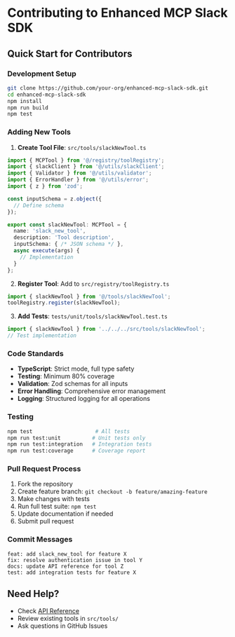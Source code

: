 # Contributing to Enhanced MCP Slack SDK

## Quick Start for Contributors

### Development Setup
```bash
git clone https://github.com/your-org/enhanced-mcp-slack-sdk.git
cd enhanced-mcp-slack-sdk
npm install
npm run build
npm test
```

### Adding New Tools

1. **Create Tool File**: `src/tools/slackNewTool.ts`
```typescript
import { MCPTool } from '@/registry/toolRegistry';
import { slackClient } from '@/utils/slackClient';
import { Validator } from '@/utils/validator';
import { ErrorHandler } from '@/utils/error';
import { z } from 'zod';

const inputSchema = z.object({
  // Define schema
});

export const slackNewTool: MCPTool = {
  name: 'slack_new_tool',
  description: 'Tool description',
  inputSchema: { /* JSON schema */ },
  async execute(args) {
    // Implementation
  }
};
```

2. **Register Tool**: Add to `src/registry/toolRegistry.ts`
```typescript
import { slackNewTool } from '@/tools/slackNewTool';
toolRegistry.register(slackNewTool);
```

3. **Add Tests**: `tests/unit/tools/slackNewTool.test.ts`
```typescript
import { slackNewTool } from '../../../src/tools/slackNewTool';
// Test implementation
```

### Code Standards

- **TypeScript**: Strict mode, full type safety
- **Testing**: Minimum 80% coverage
- **Validation**: Zod schemas for all inputs
- **Error Handling**: Comprehensive error management
- **Logging**: Structured logging for all operations

### Testing
```bash
npm test                    # All tests
npm run test:unit          # Unit tests only
npm run test:integration   # Integration tests
npm run test:coverage      # Coverage report
```

### Pull Request Process

1. Fork the repository
2. Create feature branch: `git checkout -b feature/amazing-feature`
3. Make changes with tests
4. Run full test suite: `npm test`
5. Update documentation if needed
6. Submit pull request

### Commit Messages
```
feat: add slack_new_tool for feature X
fix: resolve authentication issue in tool Y
docs: update API reference for tool Z
test: add integration tests for feature X
```

## Need Help?

- Check [API Reference](API_REFERENCE.md)
- Review existing tools in `src/tools/`
- Ask questions in GitHub Issues

